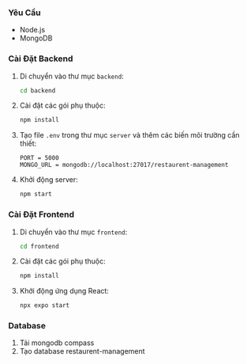 ### Yêu Cầu
- Node.js 
- MongoDB

### Cài Đặt Backend
1. Di chuyển vào thư mục `backend`:
   ```bash
   cd backend
   ```

2. Cài đặt các gói phụ thuộc:
   ```bash
   npm install
   ```

3. Tạo file `.env` trong thư mục `server` và thêm các biến môi trường cần thiết:
   ```
   PORT = 5000
   MONGO_URL = mongodb://localhost:27017/restaurent-management
   ```

4. Khởi động server:
   ```bash
   npm start
   ```

### Cài Đặt Frontend
1. Di chuyển vào thư mục `frontend`:
   ```bash
   cd frontend
   ```

2. Cài đặt các gói phụ thuộc:
   ```bash
   npm install
   ```
4. Khởi động ứng dụng React:
   ```bash
   npx expo start
   ```

### Database
1. Tải mongodb compass
2. Tạo database restaurent-management


